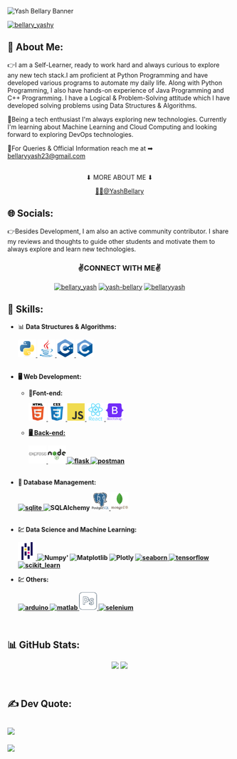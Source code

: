 ![Yash Bellary Banner](https://user-images.githubusercontent.com/88725274/194371334-05cf5156-e80e-4fda-bc96-ea807e989f04.png)

<p align="left"> <a href="https://twitter.com/intent/follow?screen_name=bellary_yash" target="blank"><img src="https://img.shields.io/twitter/follow/bellary_yash?logo=twitter&style=for-the-badge" alt="bellary_yashy"/></a></p>

## 🌟 About Me:

👉I am a Self-Learner, ready to work hard and always curious to explore any new tech stack.I am proficient at Python Programming and have developed various programs to automate my daily life. Along with Python Programming, I also have hands-on experience of Java Programming and C++ Programming. I have a Logical & Problem-Solving attitude which I have developed solving problems using Data Structures & Algorithms.

🌱Being a tech enthusiast I'm always exploring new technologies. Currently I'm learning about Machine Learning and Cloud Computing and looking forward to exploring DevOps technologies.

📧For Queries & Official Information reach me at ➡ bellaryyash23@gmail.com

<br>

<div align="center">
⬇ MORE ABOUT ME ⬇

<a href="https://yashbellary.netlify.app/" >👨‍💻@YashBellary</a> 
</div>


## 🌐 Socials:

👉Besides Development, I am also an active community contributor. I share my reviews and thoughts to guide other students and motivate them to always explore and learn new technologies.

<div align="center">
<h3 align="center">✌CONNECT WITH ME✌</h3>

<a href="https://twitter.com/bellary_yash" target="blank"><img align="center" src="https://raw.githubusercontent.com/rahuldkjain/github-profile-readme-generator/master/src/images/icons/Social/twitter.svg" alt="bellary_yash" height="30" width="40" /></a>
<a href="https://linkedin.com/in/yash-bellary" target="blank"><img align="center" src="https://raw.githubusercontent.com/rahuldkjain/github-profile-readme-generator/master/src/images/icons/Social/linked-in-alt.svg" alt="yash-bellary" height="30" width="40" /></a>
<a href="https://instagram.com/bellaryyash" target="blank"><img align="center" src="https://raw.githubusercontent.com/rahuldkjain/github-profile-readme-generator/master/src/images/icons/Social/instagram.svg" alt="bellaryyash" height="30" width="40" /></a>

</div>

## 💪 Skills:

<ul>

<li>📊<strong> Data Structures & Algorithms:

<a href="https://www.python.org" target="_blank" rel="noreferrer"> <img src="https://raw.githubusercontent.com/devicons/devicon/master/icons/python/python-original.svg" alt="python" width="40" height="40"/> </a>
<a href="https://www.java.com" target="_blank" rel="noreferrer"> <img src="https://raw.githubusercontent.com/devicons/devicon/master/icons/java/java-original.svg" alt="java" width="40" height="40"/> </a>
<a href="https://www.w3schools.com/cpp/" target="_blank" rel="noreferrer"> <img src="https://raw.githubusercontent.com/devicons/devicon/master/icons/cplusplus/cplusplus-original.svg" alt="cplusplus" width="40" height="40"/> </a>
<a href="https://www.cprogramming.com/" target="_blank" rel="noreferrer"> <img src="https://raw.githubusercontent.com/devicons/devicon/master/icons/c/c-original.svg" alt="c" width="40" height="40"/> </a>

<br>

<li>🖥<strong>  Web Development: 
<ul>
<li> 🎨Font-end: 

<a href="https://www.w3.org/html/" target="_blank" rel="noreferrer"> <img src="https://raw.githubusercontent.com/devicons/devicon/master/icons/html5/html5-original-wordmark.svg" alt="html5" width="40" height="40"/> </a>
<a href="https://www.w3schools.com/css/" target="_blank" rel="noreferrer"> <img src="https://raw.githubusercontent.com/devicons/devicon/master/icons/css3/css3-original-wordmark.svg" alt="css3" width="40" height="40"/> </a>
<a href="https://developer.mozilla.org/en-US/docs/Web/JavaScript" target="_blank" rel="noreferrer"> <img src="https://raw.githubusercontent.com/devicons/devicon/master/icons/javascript/javascript-original.svg" alt="javascript" width="40" height="40"/> </a>
<a href="https://reactjs.org/" target="_blank" rel="noreferrer"> <img src="https://raw.githubusercontent.com/devicons/devicon/master/icons/react/react-original-wordmark.svg" alt="react" width="40" height="40"/> </a>
<img src="https://raw.githubusercontent.com/devicons/devicon/master/icons/bootstrap/bootstrap-plain-wordmark.svg" alt="bootstrap" width="40" height="40"/> </a> <a href="https://www.cprogramming.com/" target="_blank" rel="noreferrer">

<li> 🖥 Back-end:

<a href="https://expressjs.com" target="_blank" rel="noreferrer"> <img src="https://raw.githubusercontent.com/devicons/devicon/master/icons/express/express-original-wordmark.svg" alt="express" width="40" height="40"/> </a>
<a href="https://nodejs.org" target="_blank" rel="noreferrer"> <img src="https://raw.githubusercontent.com/devicons/devicon/master/icons/nodejs/nodejs-original-wordmark.svg" alt="nodejs" width="40" height="40"/> </a>
<a href="https://flask.palletsprojects.com/" target="_blank" rel="noreferrer"> <img src="https://www.vectorlogo.zone/logos/pocoo_flask/pocoo_flask-icon.svg" alt="flask" width="40" height="40"/> </a>
</a> <a href="https://postman.com" target="_blank" rel="noreferrer"> <img src="https://www.vectorlogo.zone/logos/getpostman/getpostman-icon.svg" alt="postman" width="40" height="40"/> </a>

</ul>
<br>
<li>🎁<strong>  Database Management:

<a href="https://www.sqlite.org/" target="_blank" rel="noreferrer"> <img src="https://www.vectorlogo.zone/logos/sqlite/sqlite-icon.svg" alt="sqlite" width="40" height="40"/> </a>
![SQLAlchemy](https://img.shields.io/badge/sqlalchemy-%231572B6.svg?style=for-the-badge&logo=SQL&logoColor=white)
<a href="https://www.postgresql.org" target="_blank" rel="noreferrer"> <img src="https://raw.githubusercontent.com/devicons/devicon/master/icons/postgresql/postgresql-original-wordmark.svg" alt="postgresql" width="40" height="40"/> </a>
<a href="https://www.mongodb.com/" target="_blank" rel="noreferrer"> <img src="https://raw.githubusercontent.com/devicons/devicon/master/icons/mongodb/mongodb-original-wordmark.svg" alt="mongodb" width="40" height="40"/> </a>

<br>
<li>💹<strong>  Data Science and Machine Learning:

<a href="https://pandas.pydata.org/" target="_blank" rel="noreferrer"> <img src="https://raw.githubusercontent.com/devicons/devicon/2ae2a900d2f041da66e950e4d48052658d850630/icons/pandas/pandas-original.svg" alt="pandas" width="40" height="40"/> </a>
![Numpy](https://img.shields.io/badge/Numpy-%2320232a.svg?style=for-the-badge&logo=Numpy&logoColor=%2361DAFB)'
![Matplotlib](https://img.shields.io/badge/Matplotlib-%23ED8B00.svg?style=for-the-badge&logo=Matplotlib&logoColor=white)
![Plotly](https://img.shields.io/badge/Plotly-%23404d59.svg?style=for-the-badge&logo=Plotly&logoColor=%2361DAFB) 
<a href="https://seaborn.pydata.org/" target="_blank" rel="noreferrer"> <img src="https://seaborn.pydata.org/_images/logo-mark-lightbg.svg" alt="seaborn" width="40" height="40"/> </a> 
<a href="https://www.tensorflow.org" target="_blank" rel="noreferrer"> <img src="https://www.vectorlogo.zone/logos/tensorflow/tensorflow-icon.svg" alt="tensorflow" width="40" height="40"/> </a>
<a href="https://scikit-learn.org/" target="_blank" rel="noreferrer"> <img src="https://upload.wikimedia.org/wikipedia/commons/0/05/Scikit_learn_logo_small.svg" alt="scikit_learn" width="40" height="40"/> </a>
<br>
<li>💹<strong>  Others:

<a href="https://www.arduino.cc/" target="_blank" rel="noreferrer"> <img src="https://cdn.worldvectorlogo.com/logos/arduino-1.svg" alt="arduino" width="40" height="40"/> </a> <a href="https://getbootstrap.com" target="_blank" rel="noreferrer">
<a href="https://www.mathworks.com/" target="_blank" rel="noreferrer"> <img src="https://upload.wikimedia.org/wikipedia/commons/2/21/Matlab_Logo.png" alt="matlab" width="40" height="40"/> </a>
<a href="https://www.photoshop.com/en" target="_blank" rel="noreferrer"> <img src="https://raw.githubusercontent.com/devicons/devicon/master/icons/photoshop/photoshop-line.svg" alt="photoshop" width="40" height="40"/> </a>
<a href="https://www.selenium.dev" target="_blank" rel="noreferrer"> <img src="https://raw.githubusercontent.com/detain/svg-logos/780f25886640cef088af994181646db2f6b1a3f8/svg/selenium-logo.svg" alt="selenium" width="40" height="40"/> </a>

</ul>

<br>

## 📊 GitHub Stats:

<div align="center">

<!-- ![](https://github-readme-stats.vercel.app/api?username=bellaryyash23&theme=dark&hide_border=false&include_all_commits=false&count_private=false) -->
![](https://github-readme-streak-stats.herokuapp.com/?user=bellaryyash23&theme=dark&hide_border=false)
![](https://github-readme-stats.vercel.app/api/top-langs/?username=bellaryyash23&theme=dark&hide_border=false&include_all_commits=false&count_private=false&layout=compact)

</div>
<br>

## ✍️ Dev Quote:

![](https://quotes-github-readme.vercel.app/api?type=horizontal&theme=radical) <br/>
---
[![](https://visitcount.itsvg.in/api?id=Harish2930&icon=0&color=0)](https://visitcount.itsvg.in)

<!--
- 🌱 I’m currently learning ...
- 👯 I’m looking to collaborate on ...
- 🤔 I’m looking for help with ...
-->
